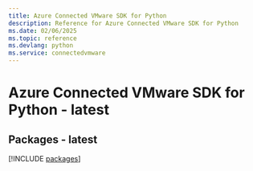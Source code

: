 ```yaml
---
title: Azure Connected VMware SDK for Python
description: Reference for Azure Connected VMware SDK for Python
ms.date: 02/06/2025
ms.topic: reference
ms.devlang: python
ms.service: connectedvmware
---
```

# Azure Connected VMware SDK for Python - latest
## Packages - latest
[!INCLUDE [packages](connected-vmware-index.md)]